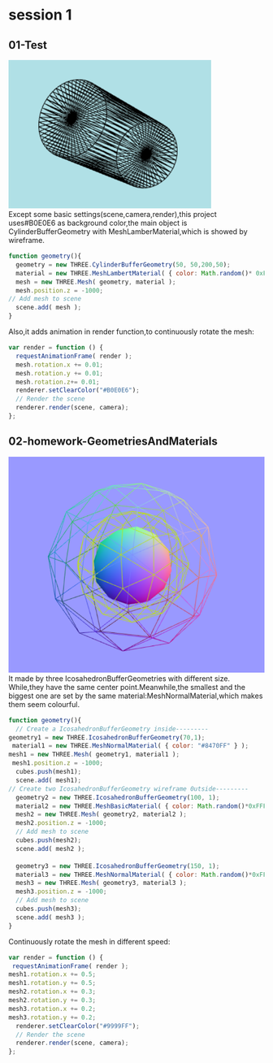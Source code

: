 # session 1
## 01-Test
![1test1](https://github.com/whatchamacallit233/CreativeCoding--Xiaowei-JI/blob/master/Digital%20Nature-Final%20Assignment/texture/1test1.png)  
Except some basic settings(scene,camera,render),this project uses#B0E0E6 as background color,the main object is CylinderBufferGeometry with MeshLamberMaterial,which is showed by wireframe.
```javascript
function geometry(){
  geometry = new THREE.CylinderBufferGeometry(50, 50,200,50);
  material = new THREE.MeshLambertMaterial( { color: Math.random()* 0xFFFFFF,wireframe:true} );
  mesh = new THREE.Mesh( geometry, material );
  mesh.position.z = -1000;
// Add mesh to scene
  scene.add( mesh );
}
```

Also,it adds animation in render function,to continuously rotate the mesh:
```javascript
var render = function () {
  requestAnimationFrame( render );
  mesh.rotation.x += 0.01;
  mesh.rotation.y += 0.01;
  mesh.rotation.z+= 0.01;
  renderer.setClearColor("#B0E0E6");
  // Render the scene
  renderer.render(scene, camera);
};
```


## 02-homework-GeometriesAndMaterials
![1test2](https://github.com/whatchamacallit233/CreativeCoding--Xiaowei-JI/blob/master/Digital%20Nature-Final%20Assignment/texture/1test2.png)  
It made by three IcosahedronBufferGeometries with different size. While,they have the same center point.Meanwhile,the smallest and the biggest one are set by the same material:MeshNormalMaterial,which makes them seem colourful.
```javascript
function geometry(){
  // Create a IcosahedronBufferGeometry inside---------
geometry1 = new THREE.IcosahedronBufferGeometry(70,1);
 material1 = new THREE.MeshNormalMaterial( { color: "#8470FF" } );
mesh1 = new THREE.Mesh( geometry1, material1 );
 mesh1.position.z = -1000;
  cubes.push(mesh1);
  scene.add( mesh1);
// Create two IcosahedronBufferGeometry wireframe 0utside---------
  geometry2 = new THREE.IcosahedronBufferGeometry(100, 1);
  material2 = new THREE.MeshBasicMaterial( { color: Math.random()*0xFFFFFF,wireframe:true } );
  mesh2 = new THREE.Mesh( geometry2, material2 );
  mesh2.position.z = -1000;
  // Add mesh to scene
  cubes.push(mesh2);
  scene.add( mesh2 );

  geometry3 = new THREE.IcosahedronBufferGeometry(150, 1);
  material3 = new THREE.MeshNormalMaterial( { color: Math.random()*0xFFFFFF,wireframe:true } );
  mesh3 = new THREE.Mesh( geometry3, material3 );
  mesh3.position.z = -1000;
  // Add mesh to scene
  cubes.push(mesh3);
  scene.add( mesh3 );
}
```

Continuously rotate the mesh in different speed:
```javascript
var render = function () {
 requestAnimationFrame( render );
mesh1.rotation.x += 0.5;
mesh1.rotation.y += 0.5;
mesh2.rotation.x += 0.3;
mesh2.rotation.y += 0.3;
mesh3.rotation.x += 0.2;
mesh3.rotation.y += 0.2;
  renderer.setClearColor("#9999FF");
  // Render the scene
  renderer.render(scene, camera);
};
```
